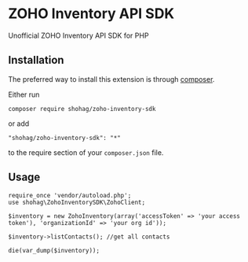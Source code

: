 ZOHO Inventory API SDK
==================
Unofficial ZOHO Inventory API SDK for PHP

Installation
------------

The preferred way to install this extension is through [composer](http://getcomposer.org/download/).

Either run

```
composer require shohag/zoho-inventory-sdk
```

or add

```
"shohag/zoho-inventory-sdk": "*"
```

to the require section of your `composer.json` file.


Usage
-----

```
require_once 'vendor/autoload.php';
use shohag\ZohoInventorySDK\ZohoClient;

$inventory = new ZohoInventory(array('accessToken' => 'your access token'), 'organizationId' => 'your org id'));

$inventory->listContacts(); //get all contacts

die(var_dump($inventory));
```
